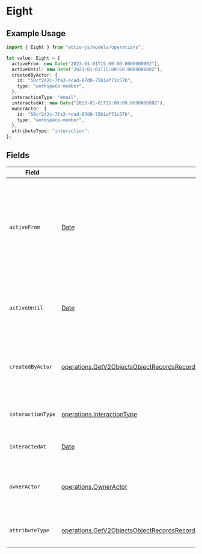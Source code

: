 # Eight

## Example Usage

```typescript
import { Eight } from "attio-js/models/operations";

let value: Eight = {
  activeFrom: new Date("2023-01-01T15:00:00.000000000Z"),
  activeUntil: new Date("2023-01-01T15:00:00.000000000Z"),
  createdByActor: {
    id: "50cf242c-7fa3-4cad-87d0-75b1af71c57b",
    type: "workspace-member",
  },
  interactionType: "email",
  interactedAt: new Date("2023-01-01T15:00:00.000000000Z"),
  ownerActor: {
    id: "50cf242c-7fa3-4cad-87d0-75b1af71c57b",
    type: "workspace-member",
  },
  attributeType: "interaction",
};
```

## Fields

| Field                                                                                                                                                                                                                                                                                        | Type                                                                                                                                                                                                                                                                                         | Required                                                                                                                                                                                                                                                                                     | Description                                                                                                                                                                                                                                                                                  | Example                                                                                                                                                                                                                                                                                      |
| -------------------------------------------------------------------------------------------------------------------------------------------------------------------------------------------------------------------------------------------------------------------------------------------- | -------------------------------------------------------------------------------------------------------------------------------------------------------------------------------------------------------------------------------------------------------------------------------------------- | -------------------------------------------------------------------------------------------------------------------------------------------------------------------------------------------------------------------------------------------------------------------------------------------- | -------------------------------------------------------------------------------------------------------------------------------------------------------------------------------------------------------------------------------------------------------------------------------------------- | -------------------------------------------------------------------------------------------------------------------------------------------------------------------------------------------------------------------------------------------------------------------------------------------- |
| `activeFrom`                                                                                                                                                                                                                                                                                 | [Date](https://developer.mozilla.org/en-US/docs/Web/JavaScript/Reference/Global_Objects/Date)                                                                                                                                                                                                | :heavy_check_mark:                                                                                                                                                                                                                                                                           | The point in time at which this value was made "active". `active_from` can be considered roughly analogous to `created_at`.                                                                                                                                                                  | 2023-01-01T15:00:00.000000000Z                                                                                                                                                                                                                                                               |
| `activeUntil`                                                                                                                                                                                                                                                                                | [Date](https://developer.mozilla.org/en-US/docs/Web/JavaScript/Reference/Global_Objects/Date)                                                                                                                                                                                                | :heavy_check_mark:                                                                                                                                                                                                                                                                           | The point in time at which this value was deactivated. If `null`, the value is active.                                                                                                                                                                                                       | 2023-01-01T15:00:00.000000000Z                                                                                                                                                                                                                                                               |
| `createdByActor`                                                                                                                                                                                                                                                                             | [operations.GetV2ObjectsObjectRecordsRecordIdAttributesAttributeValuesDataRecordsResponse200ApplicationJSONResponseBodyCreatedByActor](../../models/operations/getv2objectsobjectrecordsrecordidattributesattributevaluesdatarecordsresponse200applicationjsonresponsebodycreatedbyactor.md) | :heavy_check_mark:                                                                                                                                                                                                                                                                           | The actor that created this value.                                                                                                                                                                                                                                                           | {<br/>"type": "workspace-member",<br/>"id": "50cf242c-7fa3-4cad-87d0-75b1af71c57b"<br/>}                                                                                                                                                                                                     |
| `interactionType`                                                                                                                                                                                                                                                                            | [operations.InteractionType](../../models/operations/interactiontype.md)                                                                                                                                                                                                                     | :heavy_check_mark:                                                                                                                                                                                                                                                                           | The type of interaction e.g. calendar or email.                                                                                                                                                                                                                                              | email                                                                                                                                                                                                                                                                                        |
| `interactedAt`                                                                                                                                                                                                                                                                               | [Date](https://developer.mozilla.org/en-US/docs/Web/JavaScript/Reference/Global_Objects/Date)                                                                                                                                                                                                | :heavy_check_mark:                                                                                                                                                                                                                                                                           | When the interaction occurred.                                                                                                                                                                                                                                                               | 2023-01-01T15:00:00.000000000Z                                                                                                                                                                                                                                                               |
| `ownerActor`                                                                                                                                                                                                                                                                                 | [operations.OwnerActor](../../models/operations/owneractor.md)                                                                                                                                                                                                                               | :heavy_check_mark:                                                                                                                                                                                                                                                                           | The actor that created this value.                                                                                                                                                                                                                                                           | {<br/>"type": "workspace-member",<br/>"id": "50cf242c-7fa3-4cad-87d0-75b1af71c57b"<br/>}                                                                                                                                                                                                     |
| `attributeType`                                                                                                                                                                                                                                                                              | [operations.GetV2ObjectsObjectRecordsRecordIdAttributesAttributeValuesDataRecordsResponse200ApplicationJSONResponseBodyAttributeType](../../models/operations/getv2objectsobjectrecordsrecordidattributesattributevaluesdatarecordsresponse200applicationjsonresponsebodyattributetype.md)   | :heavy_check_mark:                                                                                                                                                                                                                                                                           | The attribute type of the value.                                                                                                                                                                                                                                                             | interaction                                                                                                                                                                                                                                                                                  |